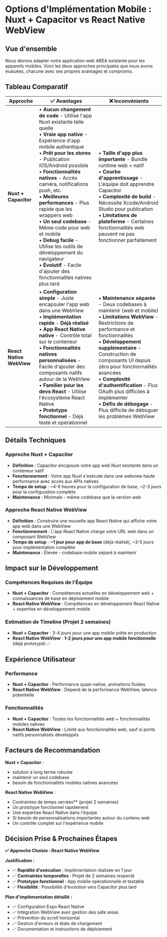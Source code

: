 # Options d'Implémentation Mobile : Nuxt + Capacitor vs React Native WebView

## Vue d'ensemble

Nous devons adapter notre application web AREA existante pour les appareils mobiles. Voici les deux approches principales que nous avons évaluées, chacune avec ses propres avantages et compromis.

## Tableau Comparatif

| Approche | ✅ Avantages | ❌ Inconvénients |
|----------|-------------|------------------|
| **Nuxt + Capacitor** | • **Aucun changement de code** - Utilise l'app Nuxt existante telle quelle<br/>• **Vraie app native** - Expérience d'app mobile authentique<br/>• **Prêt pour les stores** - Publication iOS/Android possible<br/>• **Fonctionnalités natives** - Accès caméra, notifications push, etc.<br/>• **Meilleures performances** - Plus rapide que les wrappers web<br/>• **Un seul codebase** - Même code pour web et mobile<br/>• **Debug facile** - Utilise les outils de développement du navigateur<br/>• **Évolutif** - Facile d'ajouter des fonctionnalités natives plus tard | • **Taille d'app plus importante** - Bundle runtime web + natif<br/>• **Courbe d'apprentissage** - L'équipe doit apprendre Capacitor<br/>• **Complexité de build** - Nécessite Xcode/Android Studio pour publication<br/>• **Limitations de plateforme** - Certaines fonctionnalités web peuvent ne pas fonctionner parfaitement |
| **React Native WebView** | • **Configuration simple** - Juste encapsuler l'app web dans une WebView<br/>• **Implémentation rapide** - **Déjà réalisé**<br/>• **App React Native native** - Contrôle total sur le conteneur<br/>• **Fonctionnalités natives personnalisées** - Facile d'ajouter des composants natifs autour de la WebView<br/>• **Familier pour les devs React** - Utilise l'écosystème React Native<br/>• **Prototype fonctionnel** - Déjà testé et opérationnel | • **Maintenance séparée** - Deux codebases à maintenir (web et mobile)<br/>• **Limitations WebView** - Restrictions de performance et fonctionnalités<br/>• **Développement supplémentaire** - Construction de composants UI depuis zéro pour fonctionnalités avancées<br/>• **Complexité d'authentification** - Flux OAuth plus difficiles à implémenter<br/>• **Défis de débogage** - Plus difficile de déboguer les problèmes WebView |

## Détails Techniques

### Approche Nuxt + Capacitor
- **Définition** : Capacitor encapsule votre app web Nuxt existante dans un conteneur natif
- **Fonctionnement** : Votre app Nuxt s'exécute dans une webview haute performance avec accès aux APIs natives
- **Temps de setup** : ~4-6 heures pour la configuration de base, ~2-3 jours pour la configuration complète
- **Maintenance** : Minimale - même codebase que la version web

### Approche React Native WebView  
- **Définition** : Construire une nouvelle app React Native qui affiche votre app web dans une WebView
- **Fonctionnement** : L'app React Native charge votre URL web dans un composant WebView
- **Temps de setup** : **~1 jour pour app de base** (déjà réalisé), ~3-5 jours pour implémentation complète
- **Maintenance** : Élevée - codebase mobile séparé à maintenir

## Impact sur le Développement

### Compétences Requises de l'Équipe
- **Nuxt + Capacitor** : Compétences actuelles en développement web + connaissances de base en déploiement mobile
- **React Native WebView** : Compétences en développement React Native + expertise en développement mobile

### Estimation de Timeline (Projet 2 semaines)
- **Nuxt + Capacitor** : 3-4 jours pour une app mobile prête en production
- **React Native WebView** : **1-2 jours pour une app mobile fonctionnelle** (déjà prototypé) ✅

## Expérience Utilisateur

### Performance
- **Nuxt + Capacitor** : Performance quasi-native, animations fluides
- **React Native WebView** : Dépend de la performance WebView, latence potentielle

### Fonctionnalités
- **Nuxt + Capacitor** : Toutes les fonctionnalités web + fonctionnalités mobiles natives
- **React Native WebView** : Limité aux fonctionnalités web, sauf si ponts natifs personnalisés développés

## Facteurs de Recommandation

**Nuxt + Capacitor** :
- solution à long terme robuste
- maintenir un seul codebase
- besoin de fonctionnalités mobiles natives avancées

**React Native WebView** :
- Contraintes de temps serrées** (projet 2 semaines)
- Un prototype fonctionnel rapidement
- Une expertise React Native dans l'équipe
- Si besoin de personnalisations importantes autour du contenu web
- Un contrôle complet sur l'expérience mobile

## Décision Prise & Prochaines Étapes

**✅ Approche Choisie : React Native WebView**

**Justification :**
- ✅ **Rapidité d'exécution** : Implémentation réalisée en 1 jour
- ✅ **Contraintes temporelles** : Projet de 2 semaines respecté
- ✅ **Prototype fonctionnel** : App mobile opérationnelle et testable
- ✅ **Flexibilité** : Possibilité d'évolution vers Capacitor plus tard

**Plan d'implémentation détaillé :**
- ✅ Configuration Expo React Native
- ✅ Intégration WebView avec gestion des safe areas
- ✅ Prévention du scroll horizontal
- ✅ Gestion d'erreurs et états de chargement
- ✅ Documentation et instructions de déploiement
